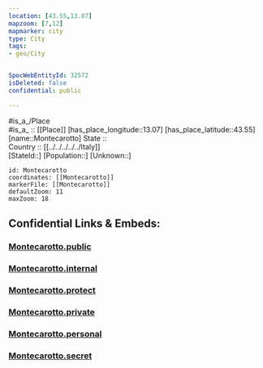 ```yaml
---
location: [43.55,13.07] 
mapzoom: [7,12] 
mapmarker: city 
type: City
tags:
- geo/City


SpocWebEntityId: 32572
isDeleted: false
confidential: public

---
```

#is_a_/Place  
#is_a_ :: [[Place]] 
[has_place_longitude::13.07] 
[has_place_latitude::43.55] 
[name::Montecarotto] 
State ::  
Country :: [[../../../../../Italy]]  
[StateId::] 
[Population::] 
[Unknown::] 


```leaflet
id: Montecarotto
coordinates: [[Montecarotto]] 
markerFile: [[Montecarotto]] 
defaultZoom: 11 
maxZoom: 18
```


## Confidential Links & Embeds: 

### [Montecarotto.public](/_public/\Earth\Continent\Europe\Europe~South\Italy\regions~Italy\Marche\Ancona.Province\CityMontecarotto.public.md) 

### [Montecarotto.internal](/_internal/\Earth\Continent\Europe\Europe~South\Italy\regions~Italy\Marche\Ancona.Province\CityMontecarotto.internal.md) 

### [Montecarotto.protect](/_protect/\Earth\Continent\Europe\Europe~South\Italy\regions~Italy\Marche\Ancona.Province\CityMontecarotto.protect.md) 

### [Montecarotto.private](/_private/\Earth\Continent\Europe\Europe~South\Italy\regions~Italy\Marche\Ancona.Province\CityMontecarotto.private.md) 

### [Montecarotto.personal](/_personal/\Earth\Continent\Europe\Europe~South\Italy\regions~Italy\Marche\Ancona.Province\CityMontecarotto.personal.md) 

### [Montecarotto.secret](/_secret/\Earth\Continent\Europe\Europe~South\Italy\regions~Italy\Marche\Ancona.Province\CityMontecarotto.secret.md)

